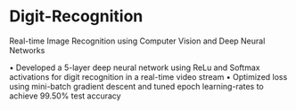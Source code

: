 # Digit-Recognition
Real-time Image Recognition using Computer Vision and Deep Neural Networks


•	Developed a 5-layer deep neural network using ReLu and Softmax activations for digit recognition in a real-time video stream
•	Optimized loss using mini-batch gradient descent and tuned epoch learning-rates to achieve 99.50% test accuracy
